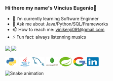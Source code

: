 ### Hi there my name's Vincius Eugenio👋

- 🌱 I’m currently learning Software Enginner
- 💬 Ask me about Java/Python/SQL/Frameworks   
- 📫 How to reach me: vinikenji091@gmail.com
- ⚡ Fun fact: always listenning musics

<link rel="stylesheet" href="https://cdnjs.cloudflare.com/ajax/libs/font-awesome/5.15.1/css/all.min.css">

<div>
  <a href="https://beacons.ai/viniciuskj">
    <img height="180em" src="https://github-readme-stats.vercel.app/api?username=viniciuskj&show_icons=true&theme=dark&include_all_commits=true&count_private=true"/>
    <img height="180em" src="https://github-readme-stats.vercel.app/api/top-langs/?username=viniciuskj&layout=compact&langs_count=16&theme=dark"/>
  </a>
</div>

<div style="display: inline_block"><br>
  <img align="center" alt="Python" height="30" width="40" src="https://raw.githubusercontent.com/devicons/devicon/master/icons/python/python-original.svg">
  <img align="center" alt="Java" height="30" width="40" src="https://raw.githubusercontent.com/devicons/devicon/master/icons/java/java-original.svg">
  <img align="center" alt="SQL" height="30" width="40" src="https://raw.githubusercontent.com/devicons/devicon/master/icons/mysql/mysql-original.svg">
  <img align="center" alt="MongoDB" height="30" width="40" src="https://raw.githubusercontent.com/devicons/devicon/master/icons/mongodb/mongodb-original-wordmark.svg">
  <img align="center" alt="Spring" height="30" width="40" src="https://raw.githubusercontent.com/devicons/devicon/master/icons/spring/spring-original.svg">
  <a href="mailto:vinikenji091@gmail.com">
    <img align="center" alt="Gmail" height="30" width="40" src="https://raw.githubusercontent.com/devicons/devicon/master/icons/google/google-original.svg">
  </a>
  <a href="www.linkedin.com/in/vinicius-kenji-okita-eugenio-948593231">
    <img align="center" alt="LinkedIn" height="30" width="40" src="https://raw.githubusercontent.com/devicons/devicon/master/icons/linkedin/linkedin-original.svg">
  </a>
</div>

![Snake animation](https://github.com/viniciuskj/viniciuskj/blob/output/github-contribution-grid-snake.svg)

